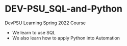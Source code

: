 # DEV-PSU_SQL-and-Python
DevPSU Learning Spring 2022 Course
- We learn to use SQL
- We also learn how to apply Python into Automation
